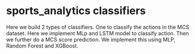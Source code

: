 # sports_analytics classifiers

Here we build 2 types of classifiers. One to classify the actions in the MCS dataset. 
Here we implement MLp and LSTM model to classify action. 
Then we further do a MCS score prediction. We implement this using MLP, Random Forest and XGBoost. 




